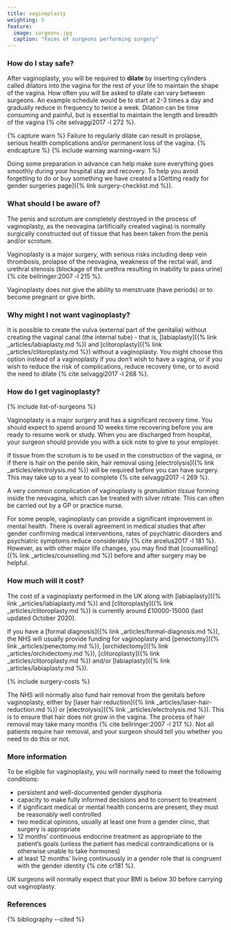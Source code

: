 ```yaml
---
title: vaginoplasty
weighting: 5
feature:
  image: surgeons.jpg
  caption: "Faces of surgeons performing surgery"
---
```


### How do I stay safe?

After vaginoplasty, you will be required to **dilate** by inserting cylinders called dilators into the vagina for the rest of your life to maintain the shape of the vagina. How often you will be asked to dilate can vary between surgeons. An example schedule would be to start at 2-3 times a day and gradually reduce in frequency to twice a week. Dilation can be time consuming and painful, but is essential to maintain the length and breadth of the vagina {% cite selvaggi2017 -l 272 %}.

{% capture warn %}
Failure to regularly dilate can result in prolapse, serious health complications and/or permanent loss of the vagina.
{% endcapture %}
{% include warning warning=warn %}

Doing some preparation in advance can help make sure everything goes smoothly during your hospital stay and recovery. To help you avoid forgetting to do or buy something we have created a [Getting ready for gender surgeries page]({% link surgery-checklist.md %}).

### What should I be aware of?

The penis and scrotum are completely destroyed in the process of vaginoplasty, as the neovagina (artificially created vagina) is normally surgically constructed out of tissue that has been taken from the penis and/or scrotum.

Vaginoplasty is a major surgery, with serious risks including deep vein thrombosis, prolapse of the neovagina, weakness of the rectal wall, and urethral stenosis (blockage of the urethra resulting in inability to pass urine) {% cite bellringer:2007 -l 215 %}.

Vaginoplasty does not give the ability to menstruate (have periods) or to become pregnant or give birth.

### Why might I not want vaginoplasty?

It is possible to create the vulva (external part of the genitalia) without creating the vaginal canal (the internal tube) - that is, [labiaplasty]({% link _articles/labiaplasty.md %}) and [clitoroplasty]({% link _articles/clitoroplasty.md %}) without a vaginoplasty. You might choose this option instead of a vaginoplasty if you don't wish to have a vagina, or if you wish to reduce the risk of complications, reduce recovery time, or to avoid the need to dilate {% cite selvaggi2017 -l 268 %}.

### How do I get vaginoplasty?

{% include list-of-surgeons %}

Vaginoplasty is a major surgery and has a significant recovery time. You should expect to spend around 10 weeks time recovering before you are ready to resume work or study. When you are discharged from hospital, your surgeon should provide you with a sick note to give to your employer.

If tissue from the scrotum is to be used in the construction of the vagina, or if there is hair on the penile skin, hair removal using [electrolysis]({% link _articles/electrolysis.md %}) will be required before you can have surgery. This may take up to a year to complete {% cite selvaggi2017 -l 269 %}.

A very common complication of vaginoplasty is *granulation tissue* forming inside the neovagina, which can be treated with silver nitrate. This can often be carried out by a GP or practice nurse.

For some people, vaginoplasty can provide a significant improvement in mental health. There is overall agreement in medical studies that after gender confirming medical interventions, rates of psychiatric disorders and psychiatric symptoms reduce considerably {% cite arcelus2017 -l 181 %}. However, as with other major life changes, you may find that [counselling]({% link _articles/counselling.md %}) before and after surgery may be helpful.

### How much will it cost?

The cost of a vaginoplasty performed in the UK along with [labiaplasty]({% link _articles/labiaplasty.md %}) and [clitoroplasty]({% link _articles/clitoroplasty.md %}) is currently around £10000-15000 (last updated October 2020).

If you have a [formal diagnosis]({% link _articles/formal-diagnosis.md %}), the NHS will usually provide funding for vaginoplasty and [penectomy]({% link _articles/penectomy.md %}), [orchidectomy]({% link _articles/orchidectomy.md %}), [clitoroplasty]({% link _articles/clitoroplasty.md %}) and/or [labiaplasty]({% link _articles/labiaplasty.md %}). 

{% include surgery-costs %}

The NHS will normally also fund hair removal from the genitals before vaginoplasty, either by [laser hair reduction]({% link _articles/laser-hair-reduction.md %}) or [electrolysis]({% link _articles/electrolysis.md %}). This is to ensure that hair does not grow in the vagina. The process of hair removal may take many months {% cite bellringer:2007 -l 217 %}. Not all patients require hair removal, and your surgeon should tell you whether you need to do this or not.

### More information

To be eligible for vaginoplasty, you will normally need to meet the following conditions:

- persistent and well-documented gender dysphoria
- capacity to make fully informed decisions and to consent to treatment
- if significant medical or mental health concerns are present, they must be reasonably well controlled
- two medical opinions, usually at least one from a gender clinic, that surgery is appropriate 
- 12 months’ continuous endocrine treatment as appropriate to the
patient’s goals (unless the patient has medical contraindications
or is otherwise unable to take hormones)
- at least 12 months’ living continuously in a gender role that is
congruent with the gender identity {% cite cr181 %}.

UK surgeons will normally expect that your BMI is below 30 before carrying out vaginoplasty.

### References

{% bibliography --cited %}  
